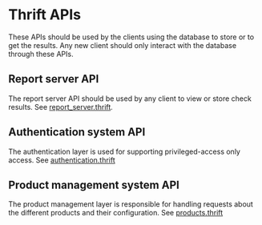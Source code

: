 
# Thrift APIs
These APIs should be used by the clients using the database to store or to get the results. Any new client should only interact with the database through these APIs.

## Report server API
The report server API should be used by any client to view or store check results.
See [report_server.thrift](https://raw.githubusercontent.com/Ericsson/codechecker/master/api/report_server.thrift).

## Authentication system API
The authentication layer is used for supporting privileged-access only access.
See [authentication.thrift](https://raw.githubusercontent.com/Ericsson/codechecker/master/thrift_api/authentication.thrift)

## Product management system API
The product management layer is responsible for handling requests about the
different products and their configuration. See
[products.thrift](https://raw.githubusercontent.com/Ericsson/codechecker/master/thrift_api/products.thrift)